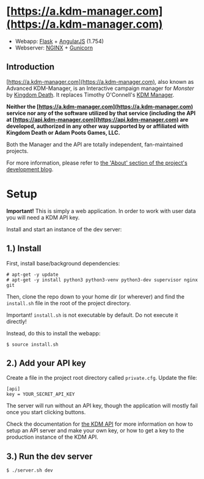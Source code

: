 # [https://a.kdm-manager.com](https://a.kdm-manager.com)
* Webapp: [Flask](http://flask.pocoo.org/) + [AngularJS](https://angularjs.org/) (1.754)
* Webserver: [NGINX](https://www.nginx.com/) + [Gunicorn](http://gunicorn.org/)

## Introduction 
[https://a.kdm-manager.com](https://a.kdm-manager.com), also known as Advanced
KDM-Manager, is an Interactive campaign manager for *Monster* by
[Kingdom Death](https://kingdomdeath.com). It replaces Timothy O'Connell's
 [KDM Manager](https://github.com/toconnell/kdm-manager).


**Neither the [https://a.kdm-manager.com](https://a.kdm-manager.com) service nor
any of the software utilized by that service (including the API at 
[https://api.kdm-manager.com](https://api.kdm-manager.com) are developed,
authorized in any other way supported by or affiliated with Kingdom Death or
 Adam Poots Games, LLC.**

Both the Manager and the API are totally independent, fan-maintained projects.

For more information, please refer to
[the 'About' section of the project's development blog](http://kdm-manager.blogspot.com/p/credits-and-acknowledgements.html).



# Setup
**Important!** This is simply a web application. In order to work with user
data you will need a KDM API key.

Install and start an instance of the dev server:

## 1.) Install

First, install base/background dependencies:

    # apt-get -y update
    # apt-get -y install python3 python3-venv python3-dev supervisor nginx git

Then, clone the repo down to your home dir (or wherever) and find the
`install.sh` file in the root of the project directory.

Important! `install.sh` is not executable by default. Do not execute it
directly!

Instead, do this to install the webapp:

    $ source install.sh

## 2.) Add your API key
Create a file in the project root directory called `private.cfg`. Update the file:

    [api]
    key = YOUR_SECRET_API_KEY

The server will run without an API key, though the application will mostly fail
once you start clicking buttons.

Check the documentation for [the KDM API](https://github.com/toconnell/kdm-manager)
for more information on how to setup an API server and make your own key, or how
to get a key to the production instance of the KDM API.

## 3.) Run the dev server
    $ ./server.sh dev
